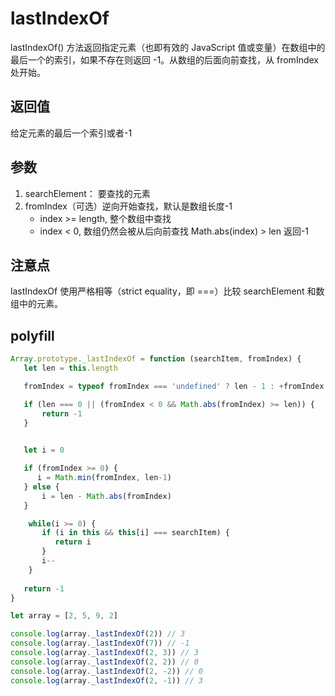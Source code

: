 # lastIndexOf

lastIndexOf() 方法返回指定元素（也即有效的 JavaScript 值或变量）在数组中的最后一个的索引，如果不存在则返回 -1。从数组的后面向前查找，从 fromIndex 处开始。

## 返回值

给定元素的最后一个索引或者-1

## 参数

1. searchElement： 要查找的元素
2. fromIndex（可选）逆向开始查找，默认是数组长度-1
   + index >= length, 整个数组中查找
   + index < 0, 数组仍然会被从后向前查找 Math.abs(index) > len 返回-1

## 注意点

lastIndexOf 使用严格相等（strict equality，即 ===）比较 searchElement 和数组中的元素。

## polyfill

```js
Array.prototype._lastIndexOf = function (searchItem, fromIndex) {
   let len = this.length

   fromIndex = typeof fromIndex === 'undefined' ? len - 1 : +fromIndex

   if (len === 0 || (fromIndex < 0 && Math.abs(fromIndex) >= len)) {
       return -1
   }

   
   let i = 0

   if (fromIndex >= 0) {
      i = Math.min(fromIndex, len-1)
   } else {
       i = len - Math.abs(fromIndex)
   }

    while(i >= 0) {
       if (i in this && this[i] === searchItem) {
          return i
       }
       i--
    }
   
   return -1
}

let array = [2, 5, 9, 2]

console.log(array._lastIndexOf(2)) // 3
console.log(array._lastIndexOf(7)) // -1
console.log(array._lastIndexOf(2, 3)) // 3
console.log(array._lastIndexOf(2, 2)) // 0
console.log(array._lastIndexOf(2, -2)) // 0
console.log(array._lastIndexOf(2, -1)) // 3

```